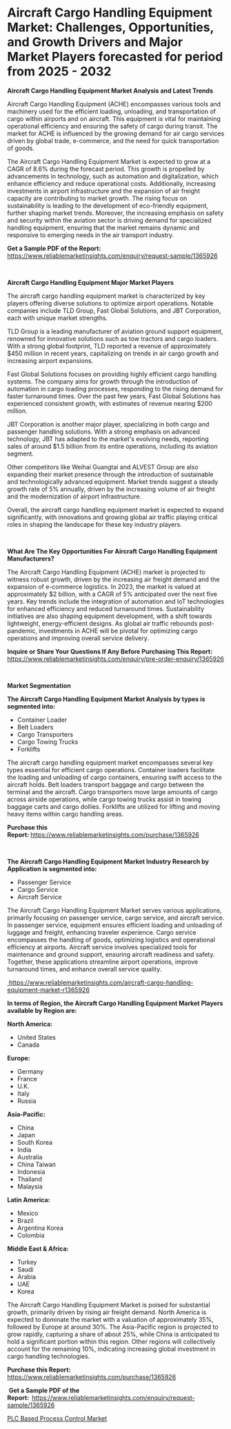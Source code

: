 <p><h1>Aircraft Cargo Handling Equipment Market: Challenges, Opportunities, and Growth Drivers and Major Market Players forecasted for period from 2025 - 2032</h1></p><p><strong>Aircraft Cargo Handling Equipment Market Analysis and Latest Trends</strong></p>
<p><p>Aircraft Cargo Handling Equipment (ACHE) encompasses various tools and machinery used for the efficient loading, unloading, and transportation of cargo within airports and on aircraft. This equipment is vital for maintaining operational efficiency and ensuring the safety of cargo during transit. The market for ACHE is influenced by the growing demand for air cargo services driven by global trade, e-commerce, and the need for quick transportation of goods.</p><p>The Aircraft Cargo Handling Equipment Market is expected to grow at a CAGR of 8.6% during the forecast period. This growth is propelled by advancements in technology, such as automation and digitalization, which enhance efficiency and reduce operational costs. Additionally, increasing investments in airport infrastructure and the expansion of air freight capacity are contributing to market growth. The rising focus on sustainability is leading to the development of eco-friendly equipment, further shaping market trends. Moreover, the increasing emphasis on safety and security within the aviation sector is driving demand for specialized handling equipment, ensuring that the market remains dynamic and responsive to emerging needs in the air transport industry.</p></p>
<p><strong>Get a Sample PDF of the Report:&nbsp;</strong> <a href="https://www.reliablemarketinsights.com/enquiry/request-sample/1365926?utm_campaign=2958&utm_medium=2&utm_source=Github&utm_content=ia&utm_term=22032025&utm_id=aircraft-cargo-handling-equipment">https://www.reliablemarketinsights.com/enquiry/request-sample/1365926</a></p>
<p>&nbsp;</p>
<p><strong>Aircraft Cargo Handling Equipment Major Market Players</strong></p>
<p><p>The aircraft cargo handling equipment market is characterized by key players offering diverse solutions to optimize airport operations. Notable companies include TLD Group, Fast Global Solutions, and JBT Corporation, each with unique market strengths.</p><p>TLD Group is a leading manufacturer of aviation ground support equipment, renowned for innovative solutions such as tow tractors and cargo loaders. With a strong global footprint, TLD reported a revenue of approximately $450 million in recent years, capitalizing on trends in air cargo growth and increasing airport expansions.</p><p>Fast Global Solutions focuses on providing highly efficient cargo handling systems. The company aims for growth through the introduction of automation in cargo loading processes, responding to the rising demand for faster turnaround times. Over the past few years, Fast Global Solutions has experienced consistent growth, with estimates of revenue nearing $200 million.</p><p>JBT Corporation is another major player, specializing in both cargo and passenger handling solutions. With a strong emphasis on advanced technology, JBT has adapted to the market's evolving needs, reporting sales of around $1.5 billion from its entire operations, including its aviation segment.</p><p>Other competitors like Weihai Guangtai and ALVEST Group are also expanding their market presence through the introduction of sustainable and technologically advanced equipment. Market trends suggest a steady growth rate of 5% annually, driven by the increasing volume of air freight and the modernization of airport infrastructure.</p><p>Overall, the aircraft cargo handling equipment market is expected to expand significantly, with innovations and growing global air traffic playing critical roles in shaping the landscape for these key industry players.</p></p>
<p>&nbsp;</p>
<p><strong>What Are The Key Opportunities For Aircraft Cargo Handling Equipment Manufacturers?</strong></p>
<p><p>The Aircraft Cargo Handling Equipment (ACHE) market is projected to witness robust growth, driven by the increasing air freight demand and the expansion of e-commerce logistics. In 2023, the market is valued at approximately $2 billion, with a CAGR of 5% anticipated over the next five years. Key trends include the integration of automation and IoT technologies for enhanced efficiency and reduced turnaround times. Sustainability initiatives are also shaping equipment development, with a shift towards lightweight, energy-efficient designs. As global air traffic rebounds post-pandemic, investments in ACHE will be pivotal for optimizing cargo operations and improving overall service delivery.</p></p>
<p><strong>Inquire or Share Your Questions If Any Before Purchasing This Report:</strong> <a href="https://www.reliablemarketinsights.com/enquiry/pre-order-enquiry/1365926?utm_campaign=2958&utm_medium=2&utm_source=Github&utm_content=ia&utm_term=22032025&utm_id=aircraft-cargo-handling-equipment">https://www.reliablemarketinsights.com/enquiry/pre-order-enquiry/1365926</a></p>
<p>&nbsp;</p>
<p><strong>Market Segmentation</strong></p>
<p><strong>The Aircraft Cargo Handling Equipment Market Analysis by types is segmented into:</strong></p>
<p><ul><li>Container Loader</li><li>Belt Loaders</li><li>Cargo Transporters</li><li>Cargo Towing Trucks</li><li>Forklifts</li></ul></p>
<p><p>The aircraft cargo handling equipment market encompasses several key types essential for efficient cargo operations. Container loaders facilitate the loading and unloading of cargo containers, ensuring swift access to the aircraft holds. Belt loaders transport baggage and cargo between the terminal and the aircraft. Cargo transporters move large amounts of cargo across airside operations, while cargo towing trucks assist in towing baggage carts and cargo dollies. Forklifts are utilized for lifting and moving heavy items within cargo handling areas.</p></p>
<p><strong>Purchase this Report:&nbsp;</strong><a href="https://www.reliablemarketinsights.com/purchase/1365926?utm_campaign=2958&utm_medium=2&utm_source=Github&utm_content=ia&utm_term=22032025&utm_id=aircraft-cargo-handling-equipment">https://www.reliablemarketinsights.com/purchase/1365926</a></p>
<p>&nbsp;</p>
<p><strong>The Aircraft Cargo Handling Equipment Market Industry Research by Application is segmented into:</strong></p>
<p><ul><li>Passenger Service</li><li>Cargo Service</li><li>Aircraft Service</li></ul></p>
<p><p>The Aircraft Cargo Handling Equipment Market serves various applications, primarily focusing on passenger service, cargo service, and aircraft service. In passenger service, equipment ensures efficient loading and unloading of luggage and freight, enhancing traveler experience. Cargo service encompasses the handling of goods, optimizing logistics and operational efficiency at airports. Aircraft service involves specialized tools for maintenance and ground support, ensuring aircraft readiness and safety. Together, these applications streamline airport operations, improve turnaround times, and enhance overall service quality.</p></p>
<p><a href="https://www.reliablemarketinsights.com/aircraft-cargo-handling-equipment-market-r1365926?utm_campaign=2958&utm_medium=2&utm_source=Github&utm_content=ia&utm_term=22032025&utm_id=aircraft-cargo-handling-equipment">&nbsp;https://www.reliablemarketinsights.com/aircraft-cargo-handling-equipment-market-r1365926</a></p>
<p><strong>In terms of Region, the Aircraft Cargo Handling Equipment Market Players available by Region are:</strong></p>
<p>
    <p> <strong> North America: </strong>
        <ul>
            <li>United States</li>
            <li>Canada</li>
        </ul>
        </p> 
    <p> <strong> Europe: </strong>
        <ul>
            <li>Germany</li>
            <li>France</li>
            <li>U.K.</li>
            <li>Italy</li>
            <li>Russia</li>
        </ul>
        </p> 
    <p> <strong> Asia-Pacific: </strong>
        <ul>
            <li>China</li>
            <li>Japan</li>
            <li>South Korea</li>
            <li>India</li>
            <li>Australia</li>
            <li>China Taiwan</li>
            <li>Indonesia</li>
            <li>Thailand</li>
            <li>Malaysia</li>
        </ul>
        </p> 
    <p> <strong> Latin America: </strong>
        <ul>
            <li>Mexico</li>
            <li>Brazil</li>
            <li>Argentina Korea</li>
            <li>Colombia</li>
        </ul>
        </p> 
    <p> <strong> Middle East & Africa: </strong>
        <ul>
            <li>Turkey</li>
            <li>Saudi</li>
            <li>Arabia</li>
            <li>UAE</li>
            <li>Korea</li>
        </ul>
    </p>
    </p>
<p><p>The Aircraft Cargo Handling Equipment Market is poised for substantial growth, primarily driven by rising air freight demand. North America is expected to dominate the market with a valuation of approximately 35%, followed by Europe at around 30%. The Asia-Pacific region is projected to grow rapidly, capturing a share of about 25%, while China is anticipated to hold a significant portion within this region. Other regions will collectively account for the remaining 10%, indicating increasing global investment in cargo handling technologies.</p></p>
<p><strong>Purchase this Report: </strong><a href="https://www.reliablemarketinsights.com/purchase/1365926?utm_campaign=2958&utm_medium=2&utm_source=Github&utm_content=ia&utm_term=22032025&utm_id=aircraft-cargo-handling-equipment">https://www.reliablemarketinsights.com/purchase/1365926</a></p>
<p>&nbsp;<strong>Get a Sample PDF of the Report:&nbsp;&nbsp;</strong><a href="https://www.reliablemarketinsights.com/enquiry/request-sample/1365926?utm_campaign=2958&utm_medium=2&utm_source=Github&utm_content=ia&utm_term=22032025&utm_id=aircraft-cargo-handling-equipment">https://www.reliablemarketinsights.com/enquiry/request-sample/1365926</a></p>
<p><strong></strong></p>
<p><p><a href="https://github.com/leehihkl/Market-Research-Report-List-1/blob/main/plc-based-process-control-market.md?utm_campaign=2958&utm_medium=2&utm_source=Github&utm_content=ia&utm_term=22032025&utm_id=aircraft-cargo-handling-equipment">PLC Based Process Control Market</a></p></p>